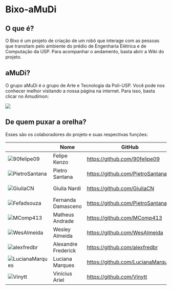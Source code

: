 # Bixo-aMuDi
## O que é?
<p> O Bixo é um projeto de criação de um robô que interage com as pessoas que transitam pelo ambiente do prédio de Engenharia Elétrica e de Computação da USP. Para acompanhar o andamento, basta abrir a Wiki do projeto. </p>

## aMuDi?
<p> O grupo aMuDi é o grupo de Arte e Tecnologia da Poli-USP. Você pode nos conhecer melhor visitando a nossa página na internet. Para isso, basta clicar no Amudimon: </p>
<a href="http://amudi.com.br/"><img src="http://amudi.com.br/public/amudimon-half.png"></a>

## De quem puxar a orelha?
<p> Esses são os colaboradores do projeto e suas respectivas funções: </p>

| | **Nome** | **GitHub** | **Função** | **Colaborações** |
|-|------|--------|--------|--------|
| ![90felipe09](https://avatars3.githubusercontent.com/u/6313981?s=400&u=0f02852d4e2082f44468e7d0db31e43e334d90f7&v=4) | Felipe Kenzo | https://github.com/90felipe09 | Coordenador e I.A. | - |
| ![PietroSantana](https://avatars2.githubusercontent.com/u/37908236?s=460&v=4) | Pietro Santana | https://github.com/PietroSantana | Numtem | Opa |
| ![GiuliaCN](https://avatars1.githubusercontent.com/u/37909698?s=460&v=4) | Giulia Nardi | https://github.com/GiuliaCN | Design e Movimentação | - |
| ![Fefadsouza](https://avatars3.githubusercontent.com/u/37910196?s=460&v=4) | Fernanda Damasceno | https://github.com/PietroSantana | Numtem | Opa |
| ![MComp413](https://avatars3.githubusercontent.com/u/37025685?s=460&v=4) | Matheus Andrade | https://github.com/MComp413 | Numtem | Opa |
| ![WesAlmeida](https://avatars2.githubusercontent.com/u/37912094?s=460&v=4) | Wesley Almeida | https://github.com/WesAlmeida | Numtem | Opa |
| ![alexfredbr](https://avatars1.githubusercontent.com/u/37912272?s=400&v=4) | Alexandre Frederick | https://github.com/alexfredbr | Numtem | Opa |
| ![LucianaMarques](https://avatars0.githubusercontent.com/u/10895920?s=460&v=4) | Luciana Marques | https://github.com/LucianaMarques | Numtem | Opa |
| ![Vinytt](https://avatars2.githubusercontent.com/u/38005211?s=460&v=4) | Vinícius Ariel | https://github.com/Vinytt | I.A. e Movimentação | - |
